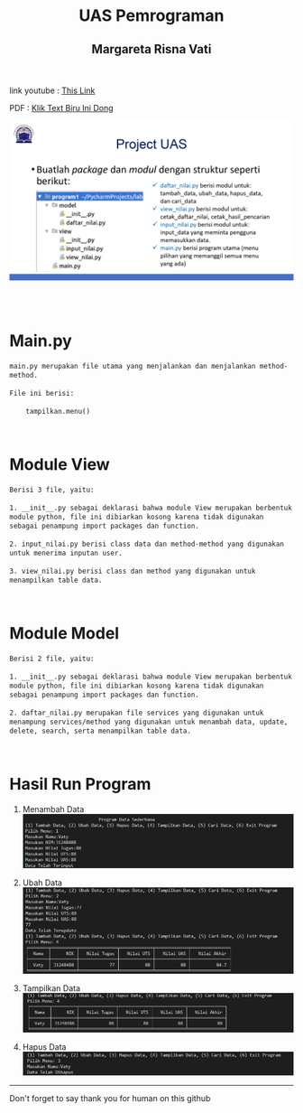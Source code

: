 # <p align="center"> UAS Pemrograman
   ## <p align="center"> Margareta Risna Vati


<br>


  link youtube : [This Link]()

  PDF : [Klik Text Biru Ini Dong](assets/Tutorial.pdf)

![soal](./assets/15%20Project%20UAS_pages-to-jpg-0002.jpg)

<br>


<br>

# Main.py 

```
main.py merupakan file utama yang menjalankan dan menjalankan method-method.

File ini berisi:

    tampilkan.menu()
```

<br>

# Module View 

```
Berisi 3 file, yaitu:

1. __init__.py sebagai deklarasi bahwa module View merupakan berbentuk module python, file ini dibiarkan kosong karena tidak digunakan sebagai penampung import packages dan function.

2. input_nilai.py berisi class data dan method-method yang digunakan untuk menerima inputan user.

3. view_nilai.py berisi class dan method yang digunakan untuk menampilkan table data.
```

<br>

# Module Model 

```
Berisi 2 file, yaitu:

1. __init__.py sebagai deklarasi bahwa module View merupakan berbentuk module python, file ini dibiarkan kosong karena tidak digunakan sebagai penampung import packages dan function.

2. daftar_nilai.py merupakan file services yang digunakan untuk menampung services/method yang digunakan untuk menambah data, update, delete, search, serta menampilkan table data.
```

<br>

# Hasil Run Program 

1. Menambah Data
   ![soal](./assets/2023-01-12.png)

2. Ubah Data
   ![soal](./assets/2023-01-12%20(2).png)

3. Tampilkan Data
   ![soal](./assets/2023-01-12%20(1).png)

4. Hapus Data
   ![soal](./assets/2023-01-12%20(3).png)

---

Don't forget to say thank you for human on this github 
